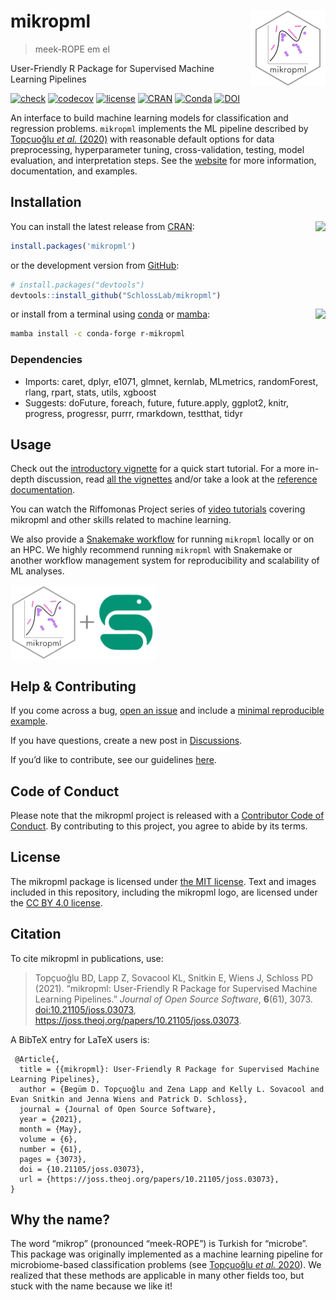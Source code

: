 
<!-- README.md is generated from README.Rmd. Please edit that file -->

# mikropml <a href='http://www.schlosslab.org/mikropml/'><img src='man/figures/logo.png' align="right" height="120" /></a>

> meek-ROPE em el

User-Friendly R Package for Supervised Machine Learning Pipelines

<!-- badges: start -->

[![check](https://github.com/SchlossLab/mikropml/workflows/check/badge.svg)](https://github.com/SchlossLab/mikropml/actions?query=workflow%3Acheck+branch%3Amain)
[![codecov](https://codecov.io/gh/SchlossLab/mikropml/branch/main/graph/badge.svg)](https://app.codecov.io/gh/SchlossLab/mikropml)
[![license](https://img.shields.io/badge/license-MIT-blue.svg)](https://github.com/SchlossLab/mikropml/blob/main/LICENSE.md)
[![CRAN](https://img.shields.io/cran/v/mikropml?color=blue&label=CRAN&logo=R)](https://CRAN.R-project.org/package=mikropml)
[![Conda](https://img.shields.io/conda/vn/conda-forge/r-mikropml)](https://anaconda.org/conda-forge/r-mikropml)
[![DOI](https://joss.theoj.org/papers/10.21105/joss.03073/status.svg)](https://doi.org/10.21105/joss.03073)
<!-- badges: end -->

An interface to build machine learning models for classification and
regression problems. `mikropml` implements the ML pipeline described by
[Topçuoğlu *et al.* (2020)](https://doi.org/doi:10.1128/mBio.00434-20)
with reasonable default options for data preprocessing, hyperparameter
tuning, cross-validation, testing, model evaluation, and interpretation
steps. See the [website](http://www.schlosslab.org/mikropml/) for more
information, documentation, and examples.

## Installation

You can install the latest release from
[CRAN](https://cran.r-project.org/package=mikropml):
<img src='https://cranlogs.r-pkg.org/badges/grand-total/mikropml' align='right'/>

``` r
install.packages('mikropml')
```

or the development version from
[GitHub](https://github.com/SchlossLab/mikRopML):

``` r
# install.packages("devtools")
devtools::install_github("SchlossLab/mikropml")
```

or install from a terminal using
[conda](https://docs.conda.io/projects/conda/en/latest/index.html) or
[mamba](https://mamba.readthedocs.io/en/latest/):
<img src='https://anaconda.org/conda-forge/r-mikropml/badges/downloads.svg' align='right'/>

``` bash
mamba install -c conda-forge r-mikropml
```

### Dependencies

- Imports: caret, dplyr, e1071, glmnet, kernlab, MLmetrics,
  randomForest, rlang, rpart, stats, utils, xgboost
- Suggests: doFuture, foreach, future, future.apply, ggplot2, knitr,
  progress, progressr, purrr, rmarkdown, testthat, tidyr

## Usage

Check out the [introductory
vignette](http://www.schlosslab.org/mikropml/articles/introduction.html)
for a quick start tutorial. For a more in-depth discussion, read [all
the vignettes](http://www.schlosslab.org/mikropml/articles/index.html)
and/or take a look at the [reference
documentation](http://www.schlosslab.org/mikropml/reference/index.html).

You can watch the Riffomonas Project series of [video
tutorials](https://www.youtube.com/playlist?list=PLmNrK_nkqBpKpzb9-vI4V7SdXC-jXEcmg)
covering mikropml and other skills related to machine learning.

We also provide a [Snakemake
workflow](https://github.com/SchlossLab/mikropml-snakemake-workflow) for
running `mikropml` locally or on an HPC. We highly recommend running
`mikropml` with Snakemake or another workflow management system for
reproducibility and scalability of ML analyses.

<a href="https://github.com/SchlossLab/mikropml-snakemake-workflow">
<img src="https://raw.githubusercontent.com/SchlossLab/mikropml-snakemake-workflow/main/figures/mikropml-snakemake-workflow.png" 
height="120" align="center" /> </a>

## Help & Contributing

If you come across a bug, [open an
issue](https://github.com/SchlossLab/mikropml/issues) and include a
[minimal reproducible example](https://www.tidyverse.org/help/).

If you have questions, create a new post in
[Discussions](https://github.com/SchlossLab/mikropml/discussions).

If you’d like to contribute, see our guidelines
[here](http://www.schlosslab.org/mikropml/CONTRIBUTING.html).

## Code of Conduct

Please note that the mikropml project is released with a [Contributor
Code of
Conduct](http://www.schlosslab.org/mikropml/CODE_OF_CONDUCT.html). By
contributing to this project, you agree to abide by its terms.

## License

The mikropml package is licensed under [the MIT
license](https://github.com/SchlossLab/mikropml/blob/main/LICENSE.md).
Text and images included in this repository, including the mikropml
logo, are licensed under the [CC BY 4.0
license](https://creativecommons.org/licenses/by/4.0/).

## Citation

To cite mikropml in publications, use:

> <p>
> Topçuoğlu BD, Lapp Z, Sovacool KL, Snitkin E, Wiens J, Schloss PD
> (2021). “mikropml: User-Friendly R Package for Supervised Machine
> Learning Pipelines.” <em>Journal of Open Source Software</em>,
> <b>6</b>(61), 3073.
> <a href="https://doi.org/10.21105/joss.03073">doi:10.21105/joss.03073</a>,
> <a href="https://joss.theoj.org/papers/10.21105/joss.03073">https://joss.theoj.org/papers/10.21105/joss.03073</a>.
> </p>

A BibTeX entry for LaTeX users is:

     @Article{,
      title = {{mikropml}: User-Friendly R Package for Supervised Machine Learning Pipelines},
      author = {Begüm D. Topçuoğlu and Zena Lapp and Kelly L. Sovacool and Evan Snitkin and Jenna Wiens and Patrick D. Schloss},
      journal = {Journal of Open Source Software},
      year = {2021},
      month = {May},
      volume = {6},
      number = {61},
      pages = {3073},
      doi = {10.21105/joss.03073},
      url = {https://joss.theoj.org/papers/10.21105/joss.03073},
    } 

## Why the name?

The word “mikrop” (pronounced “meek-ROPE”) is Turkish for “microbe”.
This package was originally implemented as a machine learning pipeline
for microbiome-based classification problems (see [Topçuoğlu *et al.*
2020](https://doi.org/10.1128/mBio.00434-20)). We realized that these
methods are applicable in many other fields too, but stuck with the name
because we like it!
